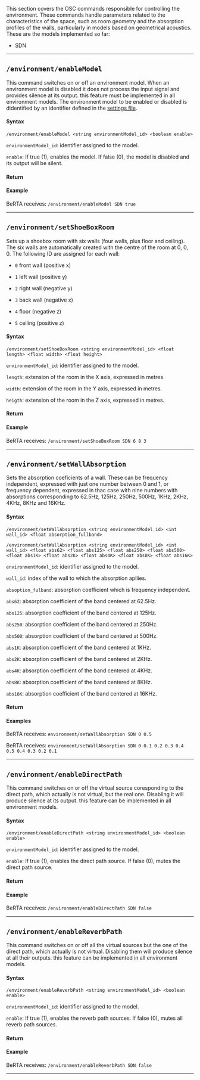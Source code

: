 This section covers the OSC commands responsible for controlling the environment. These commands handle parameters related to the characteristics of the space, such as room geometry and the absorption profiles of the walls, particularly in models based on geometrical acoustics. These are the models implemented so far:

- SDN


<!----------------------------------------------------------------------------------->
---


## `/environment/enableModel`

This command switches on or off an environment model. When an environment model is disabled it does not process the input signal and provides silence at its output. this feature must be implemented in all environment models. The environment model to be enabled or disabled is didentified by an identifier defined in the [settings file](/BRT-Documentation/setup/settingsFile).

#### Syntax

`/environment/enableModel <string environmentModel_id> <boolean enable>`

`environmentModel_id`: identifier assigned to the model.

`enable`: If true (1), enables the model. If false (0), the model is disabled and its output will be silent.

#### Return

<!-- An echo is returned to all subscribers: `/environment/enableModel <string environmentModel_id> <boolean enable>`
-->

#### Example

BeRTA receives: `/environment/enableModel SDN true`

<!--BeRTA sends back to all subscribers: `/environment/enableModel SDN true`
-->

<!----------------------------------------------------------------------------------->
---


## `/environment/setShoeBoxRoom`

Sets up a shoebox room with six walls (four walls, plus floor and ceiling). The six walls are automatically created with the centre of the room at 0, 0, 0.  The following ID are assigned for each wall: 

- `0` front wall (positive x)

- `1` left wall (positive y)

- `2` right wall (negative y)

- `3` back wall (negative x)

- `4` floor (negative z)

- `5` ceiling (positive z)

#### Syntax

`/environment/setShoeBoxRoom <string environmentModel_id> <float length> <float width> <float height>`

`environmentModel_id`: identifier assigned to the model.

`length`: extension of the room in the X axis, expressed in metres.

`width`: extension of the room in the Y axis, expressed in metres.

`heigth`: extension of the room in the Z axis, expressed in metres.

#### Return

<!-- An echo is returned to all subscribers: `/environment/setShoeBoxRoom <string environmentModel_id> <float length> <float width> <float height>`
-->

#### Example

BeRTA receives: `/environment/setShoeBoxRoom SDN 6 8 3`

<!--BeRTA sends back to all subscribers: `/environment/setShoeBoxRoom SDN 6 8 3`
-->

<!----------------------------------------------------------------------------------->
---


## `/environment/setWallAbsorption`

Sets the absorption coeficients of a wall. These can be frequency independent, expressed with just one number between 0 and 1, or frequency dependent, expressed in thac case with nine numbers with absorptions corresponding to 62.5Hz, 125Hz, 250Hz, 500Hz, 1KHz, 2KHz, 4KHz, 8KHz and 16KHz.

#### Syntax

`/environment/setWallAbsorption <string environmentModel_id> <int wall_id> <float absorption_fullband>`

`/environment/setWallAbsorption <string environmentModel_id> <int wall_id> <float abs62> <float abs125> <float abs250> <float abs500> <float abs1K> <float abs2K> <float abs4K> <float abs8K> <float abs16K>`

`environmentModel_id`: identifier assigned to the model.

`wall_id`: index of the wall to which the absorption apllies.

`absoption_fulband`: absorption coefficient which is frequency independent.

`abs62`: absorption coefficient of the band centered at 62.5Hz.

`abs125`: absorption coefficient of the band centered at 125Hz.

`abs250`: absorption coefficient of the band centered at 250Hz.

`abs500`: absorption coefficient of the band centered at 500Hz.

`abs1K`: absorption coefficient of the band centered at 1KHz.

`abs2K`: absorption coefficient of the band centered at 2KHz.

`abs4K`: absorption coefficient of the band centered at 4KHz.

`abs8K`: absorption coefficient of the band centered at 8KHz.

`abs16K`: absorption coefficient of the band centered at 16KHz.

#### Return

<!-- An echo is returned to all subscribers: `/environment/setShoeBoxRoom <string environmentModel_id> <float length> <float width> <float height>`
-->

#### Examples

BeRTA receives: `environment/setWallAbsorption SDN 0 0.5`

BeRTA receives: `environment/setWallAbsorption SDN 0 0.1 0.2 0.3 0.4 0.5 0.4 0.3 0.2 0.1`

<!--BeRTA sends back to all subscribers: `environment/setWallAbsorption SDN 0 0.5`
-->

<!----------------------------------------------------------------------------------->
---

## `/environment/enableDirectPath`

This command switches on or off the virtual source coresponding to the direct path, which actually is not virtual, but the real one. Disabling it will produce silence at its output. this feature can be implemented in all environment models. 

#### Syntax

`/environment/enableDirectPath <string environmentModel_id> <boolean enable>`

`environmentModel_id`: identifier assigned to the model.

`enable`: If true (1), enables the direct path source. If false (0), mutes the direct path source.

#### Return

<!-- An echo is returned to all subscribers: `/environment/enableDirectPath <string environmentModel_id> <boolean enable>`
-->

#### Example

BeRTA receives: `/environment/enableDirectPath SDN false`

<!--BeRTA sends back to all subscribers: `/environment/enableDirectPath SDN false`
-->

<!----------------------------------------------------------------------------------->
---


## `/environment/enableReverbPath`

This command switches on or off all the virtual sources but the one of the direct path, which actually is not virtual. Disabling them will produce silence at all their outputs. this feature can be implemented in all environment models. 

#### Syntax

`/environment/enableReverbPath <string environmentModel_id> <boolean enable>`

`environmentModel_id`: identifier assigned to the model.

`enable`: If true (1), enables the reverb path sources. If false (0), mutes all reverb path sources.

#### Return

<!-- An echo is returned to all subscribers: `/environment/enableReverbPath <string environmentModel_id> <boolean enable>`
-->

#### Example

BeRTA receives: `/environment/enableReverbPath SDN false`

<!--BeRTA sends back to all subscribers: `/environment/enableReverbPath SDN false`
-->

<!----------------------------------------------------------------------------------->
---
